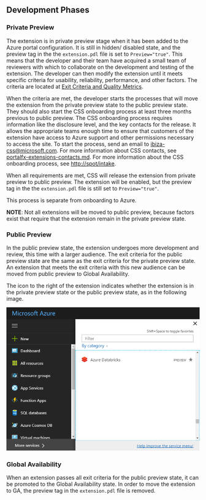 
## Development Phases

### Private Preview

The extension is in private preview stage when it has been added to the Azure portal configuration. It is still in hidden/ disabled state, and the preview tag in the the `extension.pdl` file is set to `Preview="true"`. This means that the developer and their team have acquired a small team of reviewers with which to collaborate on the development and testing of the extension.  The developer can then modify the extension until it meets specific criteria for usability, reliability, performance, and other factors. The criteria are located at [Exit Criteria and Quality Metrics](portalfx-extensions-exitCriteria.md). 

When the criteria are met, the developer starts the processes that will move the extension from the private preview state to the public preview state. They should also start the CSS onboarding process at least three months previous to public preview. The CSS onboarding process requires information like the disclosure level, and the key contacts for the release. It allows the appropriate teams enough time to ensure that customers of the extension have access to Azure support and other permissions necessary to access the site.  To start the process, send an email to ibiza-css@microsoft.com. For more information about CSS contacts, see [portalfx-extensions-contacts.md](portalfx-extensions-contacts.md). For more information about the CSS onboarding process, see [http://spot/intake](http://spot/intake).

When all requirements are met, CSS will release the extension from private preview to public preview. The extension will be enabled, but the preview tag in the the `extension.pdl` file is still set to `Preview="true"`.

This process is separate from onboarding to Azure.

<!-- TODO:  If all extensions eventually leave the private preview state, this paragraph can be removed.  The iterative process does not need to be described. -->

**NOTE**: Not all extensions will be moved to public preview, because factors exist that require that the extension remain in the private preview state.

### Public Preview

In the public preview state, the extension undergoes more development and review, this time with a larger audience.  The exit criteria for the public preview state are the same as the exit criteria for the private preview state. An extension that meets the exit criteria with this new audience can be moved from public preview to Global Availability.

The icon to the right of the extension indicates whether the extension is in the private preview state or the public preview state, as in the following image.

 ![alt-text](../media/portalfx-extensions/previewMode.png "Private Preview State")

### Global Availability

When an extension passes all exit criteria for the public preview state, it can be promoted to the Global Availability state. In order to move the extension to GA, the preview tag in the `extension.pdl` file is removed.